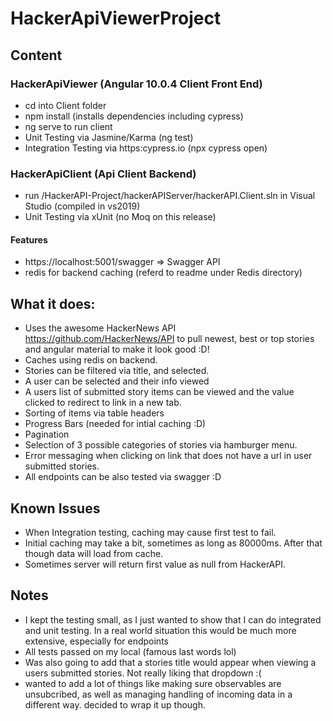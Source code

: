 # HackerApiViewerProject
## Content
### HackerApiViewer (Angular 10.0.4 Client Front End)
  * cd into Client folder
  * npm install (installs dependencies including cypress)
  * ng serve to run client
  * Unit Testing via Jasmine/Karma (ng test)
  * Integration Testing via https:cypress.io (npx cypress open)
### HackerApiClient (Api Client Backend)
  * run /HackerAPI-Project/hackerAPIServer/hackerAPI.Client.sln in Visual Studio (compiled in vs2019)
  * Unit Testing via xUnit (no Moq on this release)
#### Features
  * https://localhost:5001/swagger => Swagger API
  * redis for backend caching (referd to readme under Redis directory)
  
## What it does:
* Uses the awesome HackerNews API https://github.com/HackerNews/API to pull newest, best or top stories and angular material to make it look good :D!
* Caches using redis on backend. 
* Stories can be filtered via title, and selected.
* A user can be selected and their info viewed
* A users list of submitted story items can be viewed and the value clicked to redirect to link in a new tab.
* Sorting of items via table headers
* Progress Bars (needed for intial caching :D)
* Pagination 
* Selection of 3 possible categories of stories via hamburger menu.
* Error messaging when clicking on link that does not have a url in user submitted stories.
* All endpoints can be also tested via swagger :D

## Known Issues
* When Integration testing, caching may cause first test to fail.
* Initial caching may take a bit, sometimes as long as 80000ms. After that though data will load from cache.
* Sometimes server will return first value as null from HackerAPI.

## Notes
* I kept the testing small, as I just wanted to show that I can do integrated and unit testing. In a real world situation this would be much more extensive, especially for endpoints
* All tests passed on my local (famous last words lol)
* Was also going to add that a stories title would appear when viewing a users submitted stories. Not really liking that dropdown :(
* wanted to add a lot of things like making sure observables are unsubcribed, as well as managing handling of incoming data in a different way. decided to wrap it up though.

